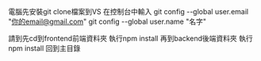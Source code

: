 電腦先安裝git
clone檔案到VS
在控制台中輸入
git config --global user.email "你的email@gmail.com"
git config --global user.name "名字"

請到先cd到frontend前端資料夾
執行npm install
再到backend後端資料夾
執行npm install
回到主目錄
